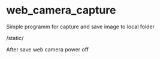 # web_camera_capture
Simple programm for capture and save image to local folder

/static/

After save web camera power off
